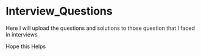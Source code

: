 # Interview_Questions
Here I will upload the questions and solutions to those question that I faced in interviews

Hope this Helps

